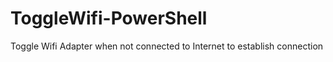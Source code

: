 # ToggleWifi-PowerShell
Toggle Wifi Adapter when not connected to Internet to establish connection 
